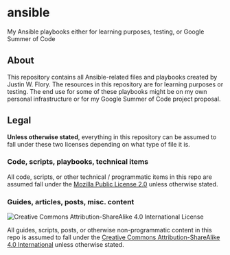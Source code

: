 ansible
=======

My Ansible playbooks either for learning purposes, testing, or Google Summer of Code


## About

This repository contains all Ansible-related files and playbooks created by Justin W. Flory. The resources in this repository are for learning purposes or testing. The end use for some of these playbooks might be on my own personal infrastructure or for my Google Summer of Code project proposal.


## Legal

**Unless otherwise stated**, everything in this repository can be assumed to fall under these two licenses depending on what type of file it is.

### Code, scripts, playbooks, technical items

All code, scripts, or other technical / programmatic items in this repo are assumed fall under the [Mozilla Public License 2.0](https://www.mozilla.org/en-US/MPL/) unless otherwise stated.

### Guides, articles, posts, misc. content

![Creative Commons Attribution-ShareAlike 4.0 International License](https://i.creativecommons.org/l/by-sa/4.0/88x31.png)

All guides, scripts, posts, or otherwise non-programmatic content in this repo is assumed to fall under the [Creative Commons Attribution-ShareAlike 4.0 International](https://creativecommons.org/licenses/by-sa/4.0/) unless otherwise stated.
